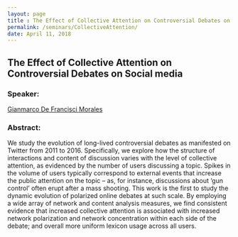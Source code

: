 ```yaml
---
layout: page
title : The Effect of Collective Attention on Controversial Debates on Social media
permalink: /seminars/CollectiveAttention/
date: April 11, 2018
---
```


## The Effect of Collective Attention on Controversial Debates on Social media

### Speaker:

[Gianmarco De Francisci Morales]()

### Abstract:

We study the evolution of long-lived controversial debates as manifested on Twitter from 2011 to 2016. Specifically, we explore how the structure of interactions and content of discussion varies with the level of collective attention, as evidenced by the number of users discussing a topic. Spikes in the volume of users typically correspond to external events that increase the public attention on the topic – as, for instance, discussions about ‘gun control’ often erupt after a mass shooting.
This work is the first to study the dynamic evolution of polarized online debates at such scale. By employing a wide array of network and content analysis measures, we find consistent evidence that increased collective attention is associated with increased network polarization and network concentration within each side of the debate; and overall more uniform lexicon usage across all users.
